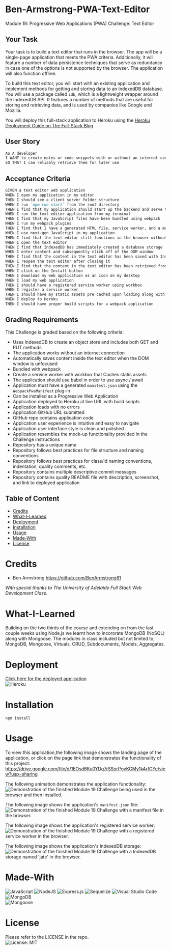 # Ben-Armstrong-PWA-Text-Editor
Module 19: Progressive Web Applications (PWA) Challenge: Text Editor

## Your Task
Your task is to build a text editor that runs in the browser. The app will be a single-page application that meets the PWA criteria. Additionally, it will feature a number of data persistence techniques that serve as redundancy in case one of the options is not supported by the browser. The application will also function offline.

To build this text editor, you will start with an existing application and implement methods for getting and storing data to an IndexedDB database. You will use a package called `idb`, which is a lightweight wrapper around the IndexedDB API. It features a number of methods that are useful for storing and retrieving data, and is used by companies like Google and Mozilla.

You will deploy this full-stack application to Heroku using the [Heroku Deployment Guide on The Full-Stack Blog](https://coding-boot-camp.github.io/full-stack/heroku/heroku-deployment-guide).

## User Story

```md
AS A developer
I WANT to create notes or code snippets with or without an internet connection
SO THAT I can reliably retrieve them for later use
```

## Acceptance Criteria

```md
GIVEN a text editor web application
WHEN I open my application in my editor
THEN I should see a client server folder structure
WHEN I run `npm run start` from the root directory
THEN I find that my application should start up the backend and serve the client
WHEN I run the text editor application from my terminal
THEN I find that my JavaScript files have been bundled using webpack
WHEN I run my webpack plugins
THEN I find that I have a generated HTML file, service worker, and a manifest file
WHEN I use next-gen JavaScript in my application
THEN I find that the text editor still functions in the browser without errors
WHEN I open the text editor
THEN I find that IndexedDB has immediately created a database storage
WHEN I enter content and subsequently click off of the DOM window
THEN I find that the content in the text editor has been saved with IndexedDB
WHEN I reopen the text editor after closing it
THEN I find that the content in the text editor has been retrieved from our IndexedDB
WHEN I click on the Install button
THEN I download my web application as an icon on my desktop
WHEN I load my web application
THEN I should have a registered service worker using workbox
WHEN I register a service worker
THEN I should have my static assets pre cached upon loading along with subsequent pages and static assets
WHEN I deploy to Heroku
THEN I should have proper build scripts for a webpack application
```
## Grading Requirements
This Challenge is graded based on the following criteria:
* Uses IndexedDB to create an object store and includes both GET and PUT methods
* The application works without an internet connection
* Automatically saves content inside the text editor when the DOM window is unfocused
* Bundled with webpack
* Create a service worker with workbox that Caches static assets
* The application should use babel in order to use async / await
* Application must have a generated `manifest.json` using the `WebpackPwaManifest` plug-in
* Can be installed as a Progressive Web Application
* Application deployed to Heroku at live URL with build scripts
* Application loads with no errors
* Application GitHub URL submitted
* GitHub repo contains application code
* Application user experience is intuitive and easy to navigate
* Application user interface style is clean and polished
* Application resembles the mock-up functionality provided in the Challenge instructions
* Repository has a unique name
* Repository follows best practices for file structure and naming conventions
* Repository follows best practices for class/id naming conventions, indentation, quality comments, etc.
* Repository contains multiple descriptive commit messages
* Repository contains quality README file with description, screenshot, and link to deployed application

## Table of Content
* [Credits](#credits)
* [What-I-Learned](#what-i-learned)
* [Deployment](#deployment)
* [Installation](#installation)
* [Usage](#usage)
* [Made-With](#made-with)
* [License](#license)

# Credits
* Ben Armstrong https://github.com/BenArmstrong81 <br>

*With special thanks to The University of Adelaide Full Stack Web Development Class.*

# What-I-Learned
Building on the two thirds of the course and extending on from the last couple weeks using Node.js we learnt how to incororate MongoDB (NoSQL) along with Mongoose. The modules in class included but not limited to; MongoDB, Mongoose, Virtuals, CRUD, Subdocuments, Models, Aggregates.

# Deployment

[Click here for the deployed application](https://.herokuapp.com/) <br/>
![Heroku](https://camo.githubusercontent.com/6979881d5a96b7b18a057083bb8aeb87ba35fc279452e29034c1e1c49ade0636/68747470733a2f2f7777772e6865726f6b7563646e2e636f6d2f6465706c6f792f627574746f6e2e737667)
# Installation  

```
npm install
```

# Usage
To view this application,the following image shows the landing page of the application, or click on the page link that demonstrates the functionality of this project: <https://drive.google.com/file/d/1EOsd6Ku0YDq7rSSorPgvKGMy1k4rfGYe/view?usp=sharing>

The following animation demonstrates the application functionality:
![Demonstration of the finished Module 19 Challenge being used in the browser and then installed.](./Assets/00-demo.gif)

The following image shows the application's `manifest.json` file:
![Demonstration of the finished Module 19 Challenge with a manifest file in the browser.](./Assets/01-manifest.png)

The following image shows the application's registered service worker:
![Demonstration of the finished Module 19 Challenge with a registered service worker in the browser.](./Assets/02-service-worker.png)

The following image shows the application's IndexedDB storage:
![Demonstration of the finished Module 19 Challenge with a IndexedDB storage named 'jate' in the browser.](./Assets/03-idb-storage.png)

# Made-With

![JavaScript](https://img.shields.io/badge/javascript-%23323330.svg?style=for-the-badge&logo=javascript&logoColor=%23F7DF1E)
![NodeJS](https://img.shields.io/badge/node.js-6DA55F?style=for-the-badge&logo=node.js&logoColor=white)
![Express.js](https://img.shields.io/badge/express.js-%23404d59.svg?style=for-the-badge&logo=express&logoColor=%2361DAFB)
![Sequelize](https://img.shields.io/badge/Sequelize-52B0E7?style=for-the-badge&logo=Sequelize&logoColor=white)
![Visual Studio Code](https://img.shields.io/badge/Visual%20Studio%20Code-0078d7.svg?style=for-the-badge&logo=visual-studio-code&logoColor=white)
![MongoDB](https://img.shields.io/badge/MongoDB-4EA94B?style=for-the-badge&logo=mongodb&logoColor=white)  
![Mongoose](https://img.shields.io/badge/npm%20package-mongoose-cyan?style=flat-square&logo=npm) 

# License

Please refer to the LICENSE in the repo. <br/>
![License: MIT](https://img.shields.io/badge/License-MIT-yellow.svg)